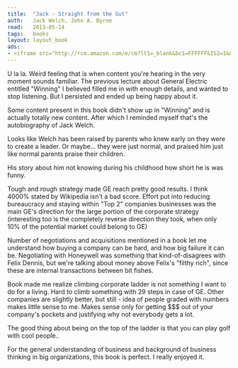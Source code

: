 ```yaml
---
title:	"Jack - Straight from the Gut"
auth:	Jack Welch, John A. Byrne
read:	2013-05-14
tags:	books
layout: layout_book
ads:
- <iframe src="http://rcm.amazon.com/e/cm?lt1=_blank&bc1=FFFFFF&IS2=1&npa=1&bg1=FFFFFF&fc1=000000&lc1=FF0000&t=wojcadamkoszh-20&o=1&p=8&l=as4&m=amazon&f=ifr&ref=ss_til&asins=0446690686" style="width:120px;height:240px;" scrolling="no" marginwidth="0" marginheight="0" frameborder="0"></iframe>
---
```

U la la. Weird feeling that is when content you're hearing in the very
moment sounds familiar. The previous lecture about General Electric entitled
"Winning" I believed filled me in with enough details, and wanted to stop
listening. But I persisted and ended up being happy about it.

Some content present in this book didn't show up in "Winning" and is
actually totally new content.  After which I reminded myself that's the
autobiography of Jack Welch.

Looks like Welch has been raised by parents who knew early on they were to
create a leader. Or maybe... they were just normal, and praised him just
like normal parents praise their children.

His story about him not knowing during his childhood how short he is was
funny.

Tough and rough strategy made GE reach pretty good results. I think 4000%
stated by Wikipedia isn't a bad score. Effort put into reducing bureaucracy
and staying within "Top 2" companies businesses was the main GE's direction
for the large portion of the corporate strategy (interesting too is the
completely reverse direction they took, when only 10% of the potential
market could belong to GE)

Number of negotiations and acquisitions mentioned in a book let me
understand how buying a company can be hard, and how big failure it can be.
Negotiating with Honeywell was something that kind-of-disagrees with Felix
Dennis, but we're talking about money above Felix's "filthy rich", since
these are internal transactions between bit fishes.

Book made me realize climbing corporate ladder is not something I want to do
for a living. Hard to climb something with 29 steps in case of GE. Other
companies are slightly better, but still - idea of people graded with
numbers makes little sense to me. Makes sense only for getting $$$ out of
your company's pockets and justifying why not everybody gets a lot.

The good thing about being on the top of the ladder is that you can play
golf with cool people..

For the general understanding of business and background of business
thinking in big organizations, this book is perfect. I really enjoyed it.
